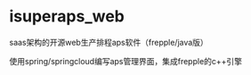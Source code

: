 # isuperaps_web
saas架构的开源web生产排程aps软件（frepple/java版）

使用spring/springcloud编写aps管理界面，集成frepple的c++引擎
